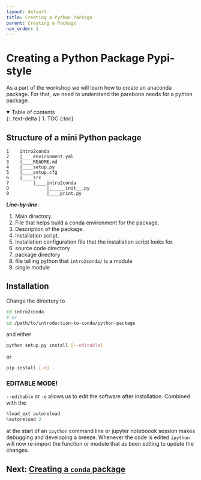 ```yaml
---
layout: default
title: Creating a Python Package
parent: Creating a Package 
nav_order: 1
---
```


# Creating a Python Package Pypi-style

As a part of the workshop we will learn how to create an anaconda package. For that, 
we need to understand the parebone needs for a pyhton package.

<details open markdown="block">
  <summary>
    Table of contents
  </summary>
  {: .text-delta }
1. TOC
{:toc}
</details>

## Structure of a mini Python package

```
1    intro2conda
2    |____environment.yml
3    |____README.md
4    |____setup.py
5    |____setup.cfg
6    |____src
7         |____intro2conda
8              |______init__.py
9              |____print.py
```

***Line-by-line***:

1. Main directory.
2. File that helps build a conda environment for the package.
3. Description of the package.
4. Installation script.
5. Installation configuration file that the installation script 
   looks for.
6. source code directory
7. package directory
8. file telling python that `intro2conda/` is a module
9. single module

## Installation

Change the directory to 
```bash
cd intro2conda
# or
cd /path/to/introduction-to-conda/python-package
```
and either 
```bash
python setup.py install [--editable]
```
or 
```bash
pip install [-e] .
```

### EDITABLE MODE!

`--editable` or `-e` allows us to edit the software after installation. Combined
with the 
```python
%load_ext autoreload
%autoreload 2
```
at the start of an `ipython` command line or jupyter noteboook session makes
debugging and developing a breeze. Whenever the code is edited `ipython` will
now re-import the function or module that as been editing to update the changes.



## Next: [Creating a `conda` package](creating-a-conda-package.md)